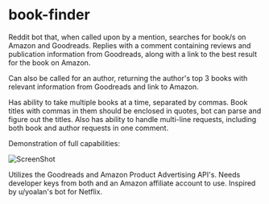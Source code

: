 # book-finder

Reddit bot that, when called upon by a mention, searches for book/s on Amazon and Goodreads. Replies with a comment containing reviews and publication information from Goodreads, along with a link to the best result for the book on Amazon. 

Can also be called for an author, returning the author's top 3 books with relevant information from Goodreads and link to Amazon. 

Has ability to take multiple books at a time, separated by commas. Book titles with commas in them should be enclosed in quotes, bot can parse and figure out the titles. Also has ability to handle multi-line requests, including both book and author requests in one comment. 

Demonstration of full capabilities: 

![ScreenShot](https://raw.github.com/rodhoopar/book-finder/master/book_finder_example)

Utilizes the Goodreads and Amazon Product Advertising API's. Needs developer keys from both and an Amazon affiliate account to use. Inspired by u/yoalan's bot for Netflix. 
